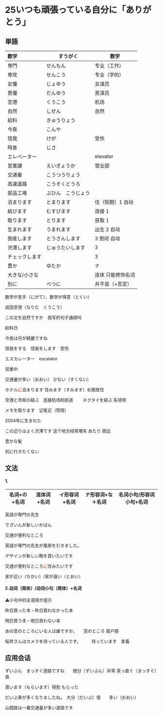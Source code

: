 # 25いつも頑張っている自分に「ありがとう」

## 単語

| 数学           | すうがく           | 数学              |
| :------------- | ------------------ | ----------------- |
| 専門           | せんもん           | 专业（工作）      |
| 専攻           | せんこう           | 专业（学的）      |
| 女優           | じょゆう           | 女演员            |
| 男優           | だんゆう           | 男演员            |
| 空港           | くうこう           | 机场              |
| 自然           | しぜん             | 自然              |
| 給料           | きゅうりょう       |                   |
| 今夜           | こんや             |                   |
| 怪我           | けが               | 受伤              |
| 時差           | じさ               |                   |
| エレベーター   |                    | elevator          |
| 営業課         | えいぎょうか       | 营业部            |
| 交通量         | こうつうりょう     |                   |
| 高速道路       | こうそくどうろ     |                   |
| 部品工場       | ぶひん　こうじょう |                   |
| 泊まります     | とまります         | 住（短期）1 自动  |
| 結びます       | むすびます         | 连接 1            |
| 取ります       | とります           | 获取 1            |
| 生まれます     | うまれます         | 出生 2 自动       |
| 倒産します     | とうさんします     | 3 倒闭 自动       |
| 渋滞します     | じゅうたいします   | 3                 |
| チェックします |                    | 3                 |
| 豊か           | ゆたか             | ナ                |
| 大きな/小さな  |                    | 连体 只能修饰名词 |
| 別に           | べつに             | 并不是（+否定）   |

数学が苦手（にがて）、数学が得意（とくい）

成田空港（なりた　くうこう）

この文を自然ですか　我写的句子通顺吗

給料日　

今夜は月が綺麗ですね

怪我をする　怪我をします　受伤

エスカレーター　escalator 

営業中　

交通量が多い（おおい）  少ない（すくない）

ホテル<font color='redorange'>に</font>泊まります   住みます（すみます）长期居住

空港と市街の結ぶ　连接机场和街道 　　ネクタイを結ぶ   系领带

メモを取ります　记笔记（惯用）

2004年に生まれた

この辺りはよく渋滞です 这个地方经常堵车   あたり 周边

豊かな髪　

別に行きたくない　

## 文法

#### 1.

| 名词+の+名词 | 连体词+名词 | イ形容词+名词 | ナ形容词+な＋名词 | 名词小句/形容词小句+名词 |
| ------------ | ----------- | ------------- | ----------------- | ------------------------ |

英語が専門の先生

でざいんが新しいかばん

交通が便利なところ

英語が専門の先生が風邪を引きました。

デザインが新しい鞄を買いたいです

交通が便利なところ<font color="redorange">に</font>住みたいです

家が近い（ちかい）/家が遠い（とおい）

#### 2.动词（简体）/动词小句（简体）+名词

⚠️小句中的主语用が提示

昨日買った本・昨日買わなかった本

明日買う本・明日買わない本

あの窓のところにいる人は誰ですか。　　窓のところ   窗户那

桜井さんはカメラを待っている人です。　　　待っています　拿着



## 应用会话

ずいぶん　まっすぐ道路ですね　　随分（ずいぶん）非常    真っ直ぐ（まっすぐ）直

貰います（もらいます）得到 もらった

だいぶ車が多くなりましたね。　大分（だいぶ）很　　多い（おおい）

山間路は一番交通量が多い道路です

